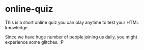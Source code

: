 # online-quiz
This is a short online quiz you can play anytime to test your HTML knowledge.
 
 Since we have huge number of people joining us daily, you might experience some glitches. :P 
